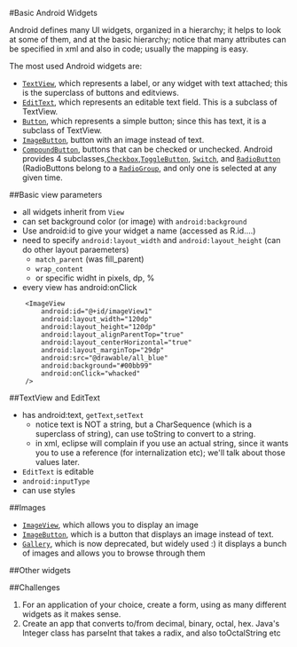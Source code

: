 #Basic Android Widgets

Android defines many UI widgets, organized in a hierarchy; it helps to look at some of them, and at the basic hierarchy; notice that many attributes can be specified in xml and also in code; usually the mapping is easy.

The most used Android widgets are:
* [`TextView`](http://developer.android.com/reference/android/widget/TextView.html), which represents a label, or any widget with text attached; this is the superclass of buttons and editviews.
* [`EditText`](http://developer.android.com/reference/android/widget/EditText.html), which represents an editable text field. This is a subclass of TextView.
* [`Button`](http://developer.android.com/reference/android/widget/Button.html), which represents a simple button; since this has text, it is a subclass of TextView.
* [`ImageButton`](http://developer.android.com/reference/android/widget/ImageButton.html), button with an image instead of text.
* [`CompoundButton`](http://developer.android.com/reference/android/widget/CompoundButton.html), buttons that can be checked or unchecked. Android provides 4 subclasses,[`Checkbox`](http://developer.android.com/reference/android/widget/CheckBox.html),[`ToggleButton`](http://developer.android.com/reference/android/widget/ToggleButton.html), 
[`Switch`](http://developer.android.com/reference/android/widget/Switch.html), and
[`RadioButton`](http://developer.android.com/reference/android/widget/RadioButton.html) (RadioButtons belong to a [`RadioGroup`](http://developer.android.com/reference/android/widget/RadioGroup.html), and only one is selected at any given time.


##Basic view parameters
* all widgets inherit from `View`
* can set background color (or image) with `android:background`
* Use android:id to give your widget a name (accessed as R.id....)
* need to specify `android:layout_width` and `android:layout_height` (can do other layout paraemeters)
	* `match_parent` (was fill_parent)
	* `wrap_content`
	* or specific widht in pixels, dp, %
* every view has android:onClick

```
    <ImageView
        android:id="@+id/imageView1"
        android:layout_width="120dp"
        android:layout_height="120dp"
        android:layout_alignParentTop="true"
        android:layout_centerHorizontal="true"
        android:layout_marginTop="29dp"
        android:src="@drawable/all_blue" 
        android:background="#00bb99"
        android:onClick="whacked"
	/>
```
##TextView and EditText
* has android:text, `getText`,`setText`  
	* notice text is NOT a string, but a CharSequence (which is a superclass of string), can use toString to convert to a string.
	* in xml, eclipse will complain if you use an actual string, since it wants you to use a reference (for internalization etc); we'll talk about those values later.
* `EditText` is editable
* `android:inputType`
* can use styles

##Images
* [`ImageView`](http://developer.android.com/reference/android/widget/ImageView.html), which allows you to display an image 
* [`ImageButton`](http://developer.android.com/reference/android/widget/ImageButton.html), which is a button that displays an image instead of text.
* [`Gallery`](http://developer.android.com/reference/android/widget/Gallery.html), which is now deprecated, but widely used :) it displays a bunch of images and allows you to browse through them

##Other widgets

##Challenges
1. For an application of your choice, create a form, using as many different widgets as it makes sense.
2. Create an app that converts to/from decimal, binary, octal, hex. Java's Integer class has parseInt that takes a radix, and also toOctalString etc
